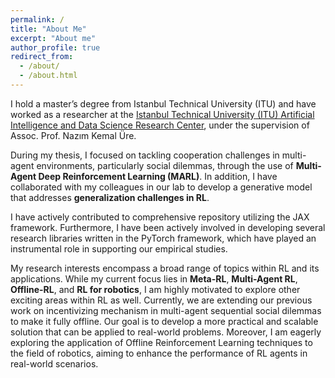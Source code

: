 ```yaml
---
permalink: /
title: "About Me"
excerpt: "About me"
author_profile: true
redirect_from: 
  - /about/
  - /about.html
---
```


I hold a master’s degree from Istanbul Technical University (ITU) and have worked as a researcher at the [Istanbul Technical University (ITU) Artificial Intelligence and Data Science Research Center](https://ai.itu.edu.tr/), under the supervision of Assoc. Prof. Nazım Kemal Üre.

During my thesis, I focused on tackling cooperation challenges in multi-agent environments, particularly social dilemmas, through the use of **Multi-Agent Deep Reinforcement Learning (MARL)**. In addition, I have collaborated with my colleagues in our lab to develop a generative model that addresses **generalization challenges in RL**.

I have actively contributed to comprehensive repository utilizing the JAX framework. Furthermore, I have been actively involved in developing several research libraries written in the PyTorch framework, which have played an instrumental role in supporting our empirical studies.

My research interests encompass a broad range of topics within RL and its applications. While my current focus lies in **Meta-RL**, **Multi-Agent RL**, **Offline-RL**, and **RL for robotics**, I am highly motivated to explore other exciting areas within RL as well. Currently, we are extending our previous work on incentivizing mechanism in multi-agent sequential social dilemmas to make it fully offline. Our goal is to develop a more practical and scalable solution that can be applied to real-world problems. Moreover, I am eagerly exploring the application of Offline Reinforcement Learning techniques to the field of robotics, aiming to enhance the performance of RL agents in real-world scenarios.